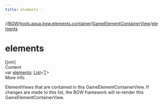 ```yaml
---
title: elements -
---
```

//[BGW](../../../index.md)/[tools.aqua.bgw.elements.container](../index.md)/[GameElementContainerView](index.md)/[elements](elements.md)



# elements  
[jvm]  
Content  
var [elements](elements.md): [List](https://kotlinlang.org/api/latest/jvm/stdlib/kotlin.collections/-list/index.html)<[T](index.md)>  
More info  


ElementViews that are contained in this GameElementContainerView. If changes are made to this list, the BGW framework will re-render this GameElementContainerView.

  



